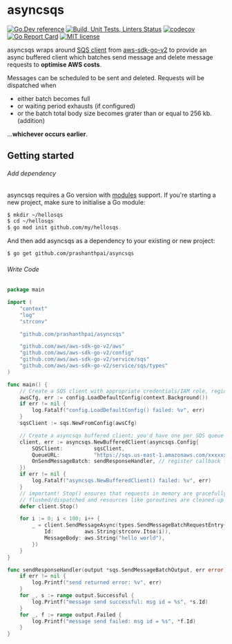 # asyncsqs

[![Go.Dev reference](https://img.shields.io/badge/go.dev-reference-blue?logo=go)](https://pkg.go.dev/github.com/prashanthpai/asyncsqs?tab=doc)
[![Build, Unit Tests, Linters Status](https://github.com/prashanthpai/asyncsqs/actions/workflows/test.yml/badge.svg?branch=master)](https://github.com/prashanthpai/asyncsqs/actions/workflows/test.yml)
[![codecov](https://codecov.io/gh/prashanthpai/asyncsqs/branch/master/graph/badge.svg)](https://codecov.io/gh/prashanthpai/asyncsqs)
[![Go Report Card](https://goreportcard.com/badge/github.com/prashanthpai/asyncsqs?clear_cache=2)](https://goreportcard.com/report/github.com/prashanthpai/asyncsqs)
[![MIT license](https://img.shields.io/badge/license-MIT-brightgreen.svg)](https://opensource.org/licenses/MIT)

asyncsqs wraps around [SQS client](https://pkg.go.dev/github.com/aws/aws-sdk-go-v2/service/sqs#Client)
from [aws-sdk-go-v2](https://github.com/aws/aws-sdk-go-v2) to provide an async
buffered client which batches send message and delete message requests to
**optimise AWS costs**.

Messages can be scheduled to be sent and deleted. Requests will be dispatched
when

* either batch becomes full
* or waiting period exhausts (if configured)
* or the batch total body size becomes grater than or equal to 256 kb. (addition)

...**whichever occurs earlier**.

## Getting started

###### Add dependency

asyncsqs requires a Go version with [modules](https://github.com/golang/go/wiki/Modules)
support. If you're starting a new project, make sure to initialise a Go module:

```sh
$ mkdir ~/hellosqs
$ cd ~/hellosqs
$ go mod init github.com/my/hellosqs
```

And then add asyncsqs as a dependency to your existing or new project:

```sh
$ go get github.com/prashanthpai/asyncsqs
```

###### Write Code

```go
package main

import (
	"context"
	"log"
	"strconv"

	"github.com/prashanthpai/asyncsqs"

	"github.com/aws/aws-sdk-go-v2/aws"
	"github.com/aws/aws-sdk-go-v2/config"
	"github.com/aws/aws-sdk-go-v2/service/sqs"
	"github.com/aws/aws-sdk-go-v2/service/sqs/types"
)

func main() {
	// Create a SQS client with appropriate credentials/IAM role, region etc.
	awsCfg, err := config.LoadDefaultConfig(context.Background())
	if err != nil {
		log.Fatalf("config.LoadDefaultConfig() failed: %v", err)
	}
	sqsClient := sqs.NewFromConfig(awsCfg)

	// Create a asyncsqs buffered client; you'd have one per SQS queue
	client, err := asyncsqs.NewBufferedClient(asyncsqs.Config{
		SQSClient:          sqsClient,
		QueueURL:           "https://sqs.us-east-1.amazonaws.com/xxxxxxxxxxxx/qqqqqqqqqqqq",
		OnSendMessageBatch: sendResponseHandler, // register callback function (recommended)
	})
	if err != nil {
		log.Fatalf("asyncsqs.NewBufferedClient() failed: %v", err)
	}
	// important! Stop() ensures that requests in memory are gracefully
	// flushed/dispatched and resources like goroutines are cleaned-up
	defer client.Stop()

	for i := 0; i < 100; i++ {
		_ = client.SendMessageAsync(types.SendMessageBatchRequestEntry{
			Id:          aws.String(strconv.Itoa(i)),
			MessageBody: aws.String("hello world"),
		})
	}
}

func sendResponseHandler(output *sqs.SendMessageBatchOutput, err error) {
	if err != nil {
		log.Printf("send returned error: %v", err)
	}
	for _, s := range output.Successful {
		log.Printf("message send successful: msg id = %s", *s.Id)
	}
	for _, f := range output.Failed {
		log.Printf("message send failed: msg id = %s", *f.Id)
	}
}
```
